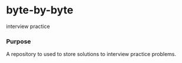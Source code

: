 # byte-by-byte
interview practice

### Purpose
A repository to used to store solutions to interview practice problems.

